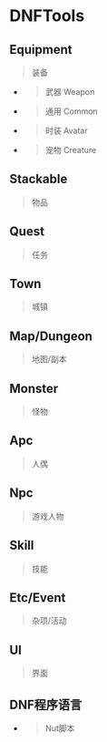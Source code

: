 # DNFTools

## Equipment
>装备
- >武器 Weapon
- >通用 Common
- >时装 Avatar
- >宠物 Creature
## Stackable
>物品
## Quest
>任务
## Town
>城镇
## Map/Dungeon
>地图/副本
## Monster
>怪物
## Apc
>人偶
## Npc
>游戏人物
## Skill
>技能
## Etc/Event
>杂项/活动
## UI
>界面
## DNF程序语言
- >Nut脚本



